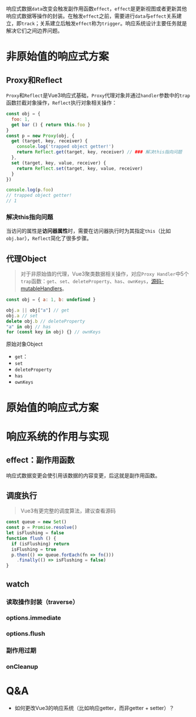 响应式数据`data`改变会触发副作用函数`effect`，`effect`是更新视图或者更新其他响应式数据等操作的封装。在触发`effect`之前，需要进行`data`与`effect`关系建立，即`track`；关系建立后触发`effect`称为`trigger`。响应系统设计主要任务就是解决它们之间边界问题。

# 非原始值的响应式方案

## Proxy和Reflect

`Proxy`和`Reflect`是Vue3响应式基础，`Proxy`代理对象并通过`handler`参数中的`trap`函数拦截对象操作，`Reflect`执行对象相关操作：

```js
const obj = {
  foo: 1,
  get bar () { return this.foo }
}
const p = new Proxy(obj, {
  get (target, key, receiver) {
    console.log('trapped object getter!')
    return Reflect.get(target, key, receiver) // ### 解决this指向问题
  },
  set (target, key, value, receiver) {
    return Reflect.set(target, key, value, receiver)
  }
})

console.log(p.foo) 
// trapped object getter!
// 1
```

### 解决this指向问题

当访问的属性是**访问器属性**时，需要在访问器执行时为其指定`this`（比如`obj.bar`），`Reflect`简化了很多步骤。

## 代理Object

> 对于非原始值的代理，Vue3聚类数据相关操作，对应`Proxy Handler`中5个`trap`函数：`get`、`set`、`deleteProperty`、`has`、`ownKeys`，[源码-mutableHandlers](https://github.com/vuejs/core/blob/main/packages/reactivity/src/baseHandlers.ts)。

```js
const obj = { a: 1, b: undefined }

obj.a || obj["a"] // get
obj.a // set
delete obj.b // deleteProperty
"a" in obj // has
for (const key in obj) {} // ownKeys
```

原始对象Object
- `get`：
- `set`
- `deleteProperty`
- `has`
- `ownKeys`



# 原始值的响应式方案

# 响应系统的作用与实现

## effect：副作用函数

响应式数据变更会使引用该数据的内容变更，后这就是副作用函数。

## 调度执行
> Vue3有更完整的调度算法，建议查看源码

```js
const queue = new Set()
const p = Promise.resolve()
let isFlushing = false
function flush () {
  if (isFlushing) return
  isFlushing = true
  p.then(() => queue.forEach(fn => fn()))
    .finally(() => isFlushing = false)
}
```

## watch
### 读取操作封装（traverse）
### options.immediate
### options.flush
### 副作用过期
### onCleanup


# Q&A

- 如何更改Vue3的响应系统（比如响应getter，而非getter + setter）？
